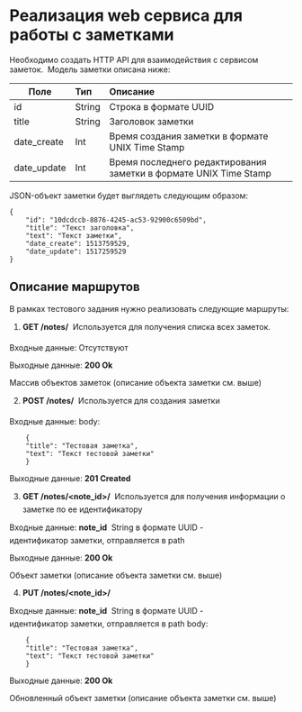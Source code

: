 # Реализация web сервиса для работы с заметками

Необходимо создать HTTP API для взаимодействия с сервисом заметок. 
Модель заметки описана ниже:

|Поле       |Тип    |Описание                                                        |
|-----------|:------|:---------------------------------------------------------------|
|id         |String|Строка в формате UUID                                            |
|title      |String|Заголовок заметки                                                |
|date_create|Int   |Время создания заметки в формате UNIX Time Stamp                 |
|date_update|Int   |Время последнего редактирования заметки в формате UNIX Time Stamp|

JSON-объект заметки будет выглядеть следующим образом:


    {
        "id": "10dcdccb-8876-4245-ac53-92900c6509bd",
        "title": "Текст заголовка",
        "text": "Текст заметки",
        "date_create": 1513759529,
        "date_update": 1517259529
    }

## Описание маршрутов

В рамках тестового задания нужно реализовать следующие маршруты:

1) **GET /notes/**  &#151;  Используется для получения списка всех заметок.

Входные данные: Отсутствуют

Выходные данные: **200 Ok**

Массив объектов заметок (описание объекта заметки см. выше)



2) **POST /notes/**  &#151; Используется для создания заметки

Входные данные:  body:


        {
        "title": "Тестовая заметка",
        "text": "Текст тестовой заметки"
        }

Выходные данные: **201 Created**


3) **GET /notes/&lt;note_id&gt;/** &#151; Используется для получения информации о заметке по ее идентификатору

Входные данные: **note_id** &#151; String в формате UUID - идентификатор заметки, отправляется в path

Выходные данные: **200 Ok**

Объект заметки (описание объекта заметки см. выше)


4) **PUT /notes/&lt;note_id&gt;/**  

Входные данные: **note_id** &#151; String в формате UUID - идентификатор заметки, отправляется в path
body:


        {
        "title": "Тестовая заметка",
        "text": "Текст тестовой заметки"
        }


Выходные данные: **200 Ok**

Обновленный объект заметки (описание объекта заметки см. выше)
